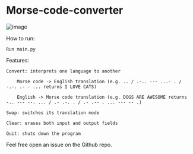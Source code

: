 # Morse-code-converter

![image](https://user-images.githubusercontent.com/83483285/123014322-022c2480-d394-11eb-954f-0f2fb3a0ded4.png)


How to run:

    Run main.py
  
Features:

    Convert: interprets one language to another

        Morse code -> English translation (e.g. .. / .-.. --- ...- . / -.-. .- - ... returns I LOVE CATS)

        English -> Morse code translation (e.g. DOGS ARE AWESOME returns -.. --- --. ... / .- .-. . / .- .-- . ... --- -- .)

    Swap: switches its translation mode

    Clear: erases both input and output fields

    Quit: shuts down the program
  
Feel free open an issue on the Github repo.
